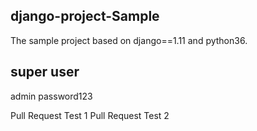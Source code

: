 django-project-Sample
---------------------
The sample project based on django==1.11 and python36.


super user
----------
admin
password123

Pull Request Test 1
Pull Request Test 2
